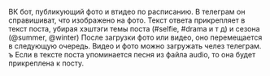 ВК бот, публикующий фото и втидео по расписанию. 
В телеграм он справишиват, что изображено на фото. Текст ответа прикрепляет в текст поста, убирая хэштэги темы поста (#selfie, #drama и т д) и сезона (@summer, @winter)
После загрузки фото или видео, оно перемещается в следующую очередь.
Видео и фото можно загружать челез телеграм. ъ
Если в тексте поста упоминается песня из файла audio, то она будет прикреплена к посту.
